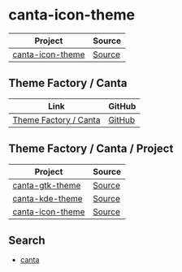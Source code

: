 

# canta-icon-theme

| Project | Source |
| --- | --- |
| [canta-icon-theme](https://github.com/samwhelp/theme-factory-canta/tree/main/project/canta-icon-theme) | [Source](https://github.com/vinceliuice/Canta-theme) |


## Theme Factory / Canta

| Link | GitHub |
| ---- | ------ |
| [Theme Factory / Canta](https://samwhelp.github.io/theme-factory-canta/) | [GitHub](https://github.com/samwhelp/theme-factory-canta) |


## Theme Factory / Canta / Project

| Project | Source |
| --- | --- |
| [canta-gtk-theme](https://github.com/samwhelp/theme-factory-canta/tree/main/project/canta-gtk-theme) | [Source](https://github.com/vinceliuice/Canta-theme) |
| [canta-kde-theme](https://github.com/samwhelp/theme-factory-canta/tree/main/project/canta-kde-theme) | [Source](https://github.com/vinceliuice/Canta-kde) |
| [canta-icon-theme](https://github.com/samwhelp/theme-factory-canta/tree/main/project/canta-icon-theme) | [Source](https://github.com/vinceliuice/Canta-theme) |


## Search

* [canta](https://github.com/vinceliuice?tab=repositories&q=canta)
